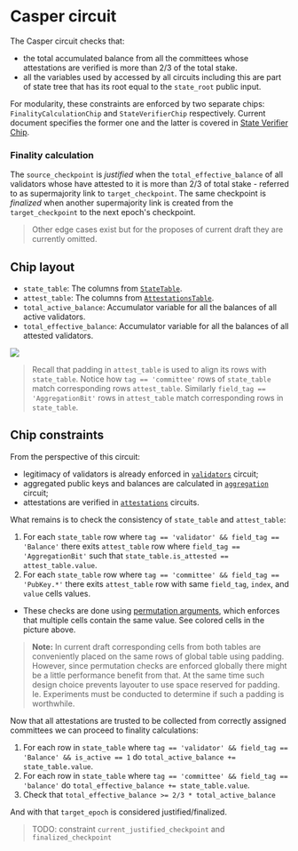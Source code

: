 # Casper circuit

The Casper circuit checks that:
- the total accumulated balance from all the committees whose attestations are verified is more than 2/3 of the total stake.
- all the variables used by accessed by all circuits including this are part of state tree that has its root equal to the `state_root` public input.

For modularity, these constraints are enforced by two separate chips: `FinalityCalculationChip` and `StateVerifierChip` respectively. Current document specifies the former one and the latter is covered in [State Verifier Chip](/MM_04SbgR42f053XEqcs9w).

### Finality calculation

The `source_checkpoint` is *justified* when the `total_effective_balance` of all validators whose have attested to it is more than 2/3 of total stake - referred to as supermajority link to `target_checkpoint`. The same checkpoint is *finalized* when another supermajority link is created from the `target_checkpoint` to the next epoch's checkpoint.

> Other edge cases exist but for the proposes of current draft they are currently omitted.

## Chip layout
- `state_table`: The columns from [`StateTable`](/6B5be79aQni9TeRlxb0yIA#StateTable).
- `attest_table`: The columns from [`AttestationsTable`](/6B5be79aQni9TeRlxb0yIA#StateTable).
- `total_active_balance`: Accumulator variable for all the balances of all active validators.
- `total_effective_balance`: Accumulator variable for all the balances of all attested validators.

![](https://hackmd.io/_uploads/ByctSNDLh.png)

> Recall that padding in `attest_table` is used to align its rows with `state_table`. Notice how `tag == 'committee'` rows of `state_table` match corresponding rows `attest_table`. Similarly `field_tag == 'AggregationBit'` rows in `attest_table` match corresponding rows in `state_table`.

## Chip constraints

From the perspective of this circuit:
- legitimacy of validators is already enforced in [`validators`](/rgNEXSR4T--WGypp02n1rw) circuit;
- aggregated public keys and balances are calculated in [`aggregation`](/IkcCzb_vSTuUiiLFavLqRw) circuit;
- attestations are verified in [`attestations`](/6pIqAv1jQE6zz4MMTSM57Q) circuits.

What remains is to check the consistency of `state_table` and `attest_table`:
1. For each `state_table` row where `tag == 'validator' && field_tag == 'Balance'` there exits `attest_table` row where `field_tag == 'AggregationBit'` such that `state_table.is_attested == attest_table.value`.
2. For each `state_table` row where `tag == 'committee' && field_tag == 'PubKey.*'` there exits `attest_table` row with same `field_tag`, `index`, and `value` cells values.
- These checks are done using [permutation arguments](https://zcash.github.io/halo2/design/proving-system/permutation.html), which enforces that multiple cells contain the same value. See colored cells in the picture above.

> **Note:** In current draft corresponding cells from both tables are conveniently placed on the same rows of global table using padding. However, since permutation checks are enforced globally there might be a little performance benefit from that. At the same time such design choice prevents layouter to use space reserved for padding. Ie. Experiments must be conducted to determine if such a padding is worthwhile.

Now that all attestations are trusted to be collected from correctly assigned committees we can proceed to finality calculations:
1. For each row in `state_table` where `tag == 'validator' && field_tag == 'Balance' && is_active == 1` do `total_active_balance += state_table.value`.
2. For each row in `state_table` where `tag == 'committee' && field_tag == 'balance'` do `total_effective_balance += state_table.value`.
3. Check that `total_effective_balance >= 2/3 * total_active_balance`

And with that `target_epoch` is considered justified/finalized.

> TODO: constraint `current_justified_checkpoint` and `finalized_checkpoint`
